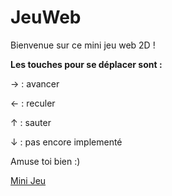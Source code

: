 # JeuWeb

Bienvenue sur ce mini jeu web 2D !

**Les touches pour se déplacer sont :**

→ : avancer

← : reculer

↑ : sauter

↓ : pas encore implementé

Amuse toi bien :)

[Mini Jeu](https://jolan-b.github.io/JeuWeb/)
